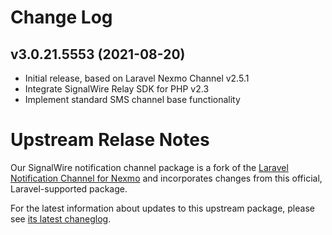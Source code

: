 # Change Log

## v3.0.21.5553 (2021-08-20)

- Initial release, based on Laravel Nexmo Channel v2.5.1
- Integrate SignalWire Relay SDK for PHP v2.3
- Implement standard SMS channel base functionality

# Upstream Relase Notes

Our SignalWire notification channel package is a fork of the [Laravel Notification Channel for Nexmo](https://github.com/laravel/nexmo-notification-channel/) and incorporates changes from this official, Laravel-supported package.

For the latest information about updates to this upstream package, please see [its latest chaneglog](https://github.com/laravel/nexmo-notification-channel/blob/master/CHANGELOG.md).
